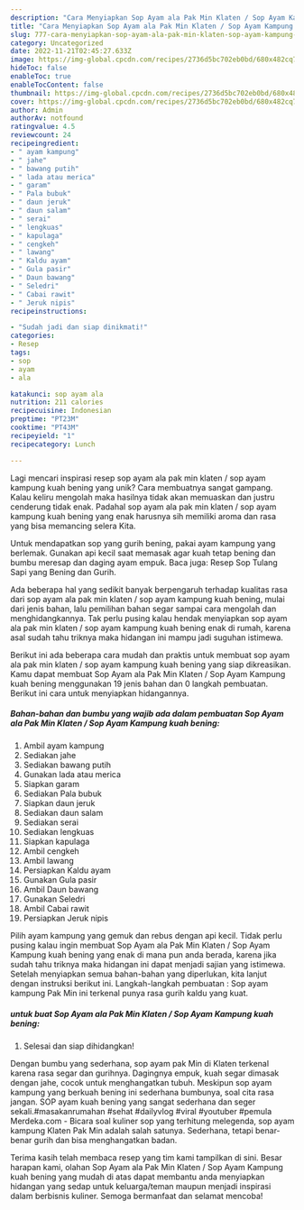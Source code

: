 ```yaml
---
description: "Cara Menyiapkan Sop Ayam ala Pak Min Klaten / Sop Ayam Kampung kuah bening yang Lezat"
title: "Cara Menyiapkan Sop Ayam ala Pak Min Klaten / Sop Ayam Kampung kuah bening yang Lezat"
slug: 777-cara-menyiapkan-sop-ayam-ala-pak-min-klaten-sop-ayam-kampung-kuah-bening-yang-lezat
category: Uncategorized
date: 2022-11-21T02:45:27.633Z
image: https://img-global.cpcdn.com/recipes/2736d5bc702eb0bd/680x482cq70/sop-ayam-ala-pak-min-klaten-sop-ayam-kampung-kuah-bening-foto-resep-utama.jpg
hideToc: false
enableToc: true
enableTocContent: false
thumbnail: https://img-global.cpcdn.com/recipes/2736d5bc702eb0bd/680x482cq70/sop-ayam-ala-pak-min-klaten-sop-ayam-kampung-kuah-bening-foto-resep-utama.jpg
cover: https://img-global.cpcdn.com/recipes/2736d5bc702eb0bd/680x482cq70/sop-ayam-ala-pak-min-klaten-sop-ayam-kampung-kuah-bening-foto-resep-utama.jpg
author: Admin
authorAv: notfound
ratingvalue: 4.5
reviewcount: 24
recipeingredient:
- " ayam kampung"
- " jahe"
- " bawang putih"
- " lada atau merica"
- " garam"
- " Pala bubuk"
- " daun jeruk"
- " daun salam"
- " serai"
- " lengkuas"
- " kapulaga"
- " cengkeh"
- " lawang"
- " Kaldu ayam"
- " Gula pasir"
- " Daun bawang"
- " Seledri"
- " Cabai rawit"
- " Jeruk nipis"
recipeinstructions:

- "Sudah jadi dan siap dinikmati!"
categories:
- Resep
tags:
- sop
- ayam
- ala

katakunci: sop ayam ala 
nutrition: 211 calories
recipecuisine: Indonesian
preptime: "PT23M"
cooktime: "PT43M"
recipeyield: "1"
recipecategory: Lunch

---
```





Lagi mencari inspirasi resep sop ayam ala pak min klaten / sop ayam kampung kuah bening yang unik? Cara membuatnya sangat gampang. Kalau keliru mengolah maka hasilnya tidak akan memuaskan dan justru cenderung tidak enak. Padahal sop ayam ala pak min klaten / sop ayam kampung kuah bening yang enak harusnya sih memiliki aroma dan rasa yang bisa memancing selera Kita.





Untuk mendapatkan sop yang gurih bening, pakai ayam kampung yang berlemak. Gunakan api kecil saat memasak agar kuah tetap bening dan bumbu meresap dan daging ayam empuk. Baca juga: Resep Sop Tulang Sapi yang Bening dan Gurih.

Ada beberapa hal yang sedikit banyak berpengaruh terhadap kualitas rasa dari sop ayam ala pak min klaten / sop ayam kampung kuah bening, mulai dari jenis bahan, lalu pemilihan bahan segar sampai cara mengolah dan menghidangkannya. Tak perlu pusing kalau hendak menyiapkan sop ayam ala pak min klaten / sop ayam kampung kuah bening enak di rumah, karena asal sudah tahu triknya maka hidangan ini mampu jadi suguhan istimewa.






Berikut ini ada beberapa cara mudah dan praktis untuk membuat sop ayam ala pak min klaten / sop ayam kampung kuah bening yang siap dikreasikan. Kamu dapat membuat Sop Ayam ala Pak Min Klaten / Sop Ayam Kampung kuah bening menggunakan 19 jenis bahan dan 0 langkah pembuatan. Berikut ini cara untuk menyiapkan hidangannya.

<!--inarticleads1-->

##### Bahan-bahan dan bumbu yang wajib ada dalam pembuatan Sop Ayam ala Pak Min Klaten / Sop Ayam Kampung kuah bening:

1. Ambil  ayam kampung
1. Sediakan  jahe
1. Sediakan  bawang putih
1. Gunakan  lada atau merica
1. Siapkan  garam
1. Sediakan  Pala bubuk
1. Siapkan  daun jeruk
1. Sediakan  daun salam
1. Sediakan  serai
1. Sediakan  lengkuas
1. Siapkan  kapulaga
1. Ambil  cengkeh
1. Ambil  lawang
1. Persiapkan  Kaldu ayam
1. Gunakan  Gula pasir
1. Ambil  Daun bawang
1. Gunakan  Seledri
1. Ambil  Cabai rawit
1. Persiapkan  Jeruk nipis


Pilih ayam kampung yang gemuk dan rebus dengan api kecil. Tidak perlu pusing kalau ingin membuat Sop Ayam ala Pak Min Klaten / Sop Ayam Kampung kuah bening yang enak di mana pun anda berada, karena jika sudah tahu triknya maka hidangan ini dapat menjadi sajian yang istimewa. Setelah menyiapkan semua bahan-bahan yang diperlukan, kita lanjut dengan instruksi berikut ini. Langkah-langkah pembuatan : Sop ayam kampung Pak Min ini terkenal punya rasa gurih kaldu yang kuat. 

<!--inarticleads2-->

#####  untuk buat Sop Ayam ala Pak Min Klaten / Sop Ayam Kampung kuah bening:


1. Selesai dan siap dihidangkan!

Dengan bumbu yang sederhana, sop ayam pak Min di Klaten terkenal karena rasa segar dan gurihnya. Dagingnya empuk, kuah segar dimasak dengan jahe, cocok untuk menghangatkan tubuh. Meskipun sop ayam kampung yang berkuah bening ini sederhana bumbunya, soal cita rasa jangan. SOP ayam kuah bening yang sangat sederhana dan seger sekali.#masakanrumahan #sehat #dailyvlog #viral #youtuber #pemula Merdeka.com - Bicara soal kuliner sop yang terhitung melegenda, sop ayam kampung Klaten Pak Min adalah salah satunya. Sederhana, tetapi benar-benar gurih dan bisa menghangatkan badan. 

Terima kasih telah membaca resep yang tim kami tampilkan di sini. Besar harapan kami, olahan Sop Ayam ala Pak Min Klaten / Sop Ayam Kampung kuah bening yang mudah di atas dapat membantu anda menyiapkan hidangan yang sedap untuk keluarga/teman maupun menjadi inspirasi dalam berbisnis kuliner. Semoga bermanfaat dan selamat mencoba!
